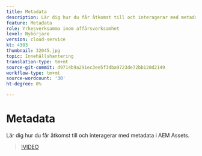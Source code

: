 ```yaml
---
title: Metadata
description: Lär dig hur du får åtkomst till och interagerar med metadata i AEM Assets.
feature: Metadata
role: Yrkesverksamma inom affärsverksamhet
level: Nybörjare
version: cloud-service
kt: 4303
thumbnail: 32045.jpg
topic: Innehållshantering
translation-type: tm+mt
source-git-commit: d9714b9a291ec3ee5f3dba9723de72bb120d2149
workflow-type: tm+mt
source-wordcount: '30'
ht-degree: 0%

---
```



# Metadata

Lär dig hur du får åtkomst till och interagerar med metadata i AEM Assets.

>[!VIDEO](https://video.tv.adobe.com/v/32045/?quality=12&learn=on&hidetitle=true)